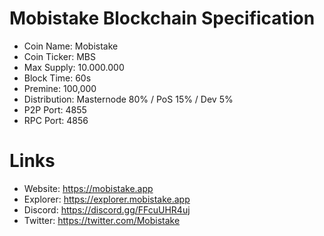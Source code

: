 # Mobistake Blockchain Specification

- Coin Name: Mobistake
- Coin Ticker: MBS
- Max Supply: 10.000.000
- Block Time: 60s
- Premine: 100,000
- Distribution: Masternode 80% / PoS 15% / Dev 5%
- P2P Port: 4855
- RPC Port: 4856

# Links

- Website: https://mobistake.app
- Explorer: https://explorer.mobistake.app
- Discord: https://discord.gg/FFcuUHR4uj
- Twitter: https://twitter.com/Mobistake